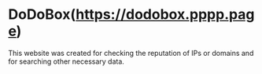 # DoDoBox(https://dodobox.pppp.page)

This website was created for checking the reputation of IPs or domains and for searching other necessary data.
